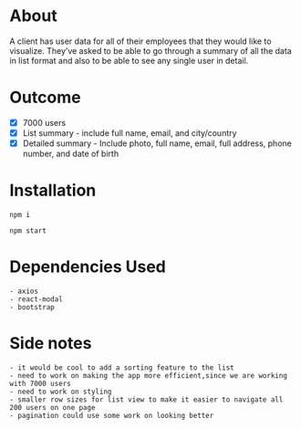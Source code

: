 # About

A client has user data for all of their employees that they would like to visualize. They’ve asked
to be able to go through a summary of all the data in list format and also to be able to see any
single user in detail.

# Outcome
- [x] 7000 users
- [x] List summary - include full name, email, and city/country
- [x] Detailed summary - Include photo, full name, email, full address, phone number, and date of birth

# Installation

`npm i`

`npm start`

# Dependencies Used

    - axios
    - react-modal
    - bootstrap

# Side notes

    - it would be cool to add a sorting feature to the list
    - need to work on making the app more efficient,since we are working with 7000 users
    - need to work on styling
    - smaller row sizes for list view to make it easier to navigate all 200 users on one page
    - pagination could use some work on looking better
